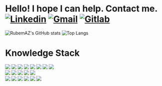 # Hello! I hope I can help. Contact me. [![Linkedin](https://img.shields.io/badge/LinkedIn-0077B5?style=for-the-badge&logo=linkedin&logoColor=white)](https://www.linkedin.com/in/rubem-mazetto/)      [![Gmail](https://img.shields.io/badge/Gmail-D14836?style=for-the-badge&logo=gmail&logoColor=white)](https://mail.google.com/mail/u/0/#inbox?compose=DmwnWrRlQzFbjPxMbscJVGlNrnCkkLBDKMkDmKKRDrPqzVfhKWMxljjlnrmJhcRZqBDmcvlPWcfQ)      [![Gitlab](https://img.shields.io/badge/GitLab-330F63?style=for-the-badge&logo=gitlab&logoColor=white)](https://gitlab.com/Rubem9)

![RubemAZ's GitHub stats](https://github-readme-stats.vercel.app/api?username=rubemaz&show_icons=true&theme=transparent)               ![Top Langs](https://github-readme-stats.vercel.app/api/top-langs/?username=rubemaz&hide_progress=true&theme=transparent)




# Knowledge Stack
<div style="display: inline_block">
  <img src="https://img.shields.io/badge/docker-%230db7ed.svg?style=for-the-badge&logo=docker&logoColor=white" /> 
  
  <img src="https://img.shields.io/badge/TypeScript-007ACC?style=for-the-badge&logo=typescript&logoColor=white" />

  <img src="https://img.shields.io/badge/Next-black?style=for-the-badge&logo=next.js&logoColor=white" />

  <img src="https://img.shields.io/badge/Node.js-43853D?style=for-the-badge&logo=node.js&logoColor=white" />

  <img src="https://img.shields.io/badge/Express.js-404D59?style=for-the-badge" />

  <img src="https://img.shields.io/badge/PHP-777BB4?style=for-the-badge&logo=php&logoColor=white" />

  <img src="https://img.shields.io/badge/Laravel-FF2D20?style=for-the-badge&logo=laravel&logoColor=white" />

  <img src="https://img.shields.io/badge/zod-%233068b7.svg?style=for-the-badge&logo=zod&logoColor=white" />


  <br/>

  <img src="https://img.shields.io/badge/React_Native-20232A?style=for-the-badge&logo=react&logoColor=61DAFB" />

  <img src="https://img.shields.io/badge/Ionic-3880FF?style=for-the-badge&logo=ionic&logoColor=white" />
    
  <img src="https://img.shields.io/badge/firebase-a08021?style=for-the-badge&logo=firebase&logoColor=ffcd34" />

  <img src="https://img.shields.io/badge/MySQL-005C84?style=for-the-badge&logo=mysql&logoColor=white" />

  <img src="https://img.shields.io/badge/PostgreSQL-316192?style=for-the-badge&logo=postgresql&logoColor=white" />

  <br/>

    
  <img src="https://img.shields.io/badge/Heroku-430098?style=for-the-badge&logo=heroku&logoColor=white" />

  <img src="https://img.shields.io/badge/MUI-%230081CB.svg?style=for-the-badge&logo=mui&logoColor=white" />

  <img src="https://img.shields.io/badge/SASS-hotpink.svg?style=for-the-badge&logo=SASS&logoColor=white" />
  
  <img src="https://img.shields.io/badge/Tailwind_CSS-38B2AC?style=for-the-badge&logo=tailwind-css&logoColor=white" />

  <img src="https://img.shields.io/badge/Bootstrap-563D7C?style=for-the-badge&logo=bootstrap&logoColor=white" />

 <img src="https://img.shields.io/badge/-AntDesign-%230170FE?style=for-the-badge&logo=ant-design&logoColor=white" />



</div>

